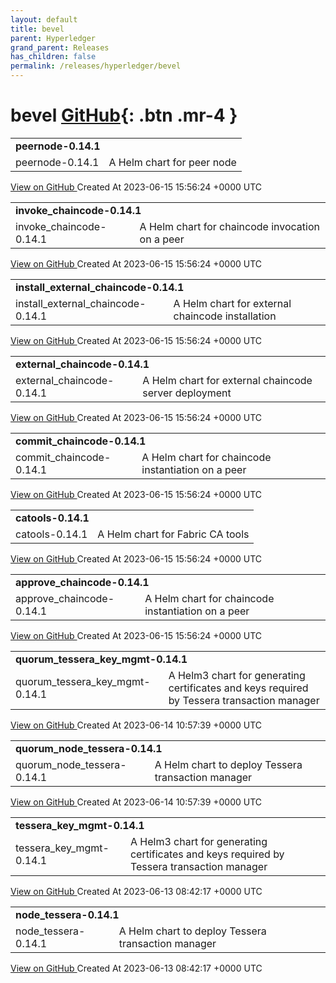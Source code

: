 ```yaml
---
layout: default
title: bevel
parent: Hyperledger
grand_parent: Releases
has_children: false
permalink: /releases/hyperledger/bevel
---
```


# bevel <span class="fs-3 right-align">[GitHub](https://github.com/hyperledger/bevel){: .btn .mr-4 }</span>


<div>
    <table>
        <tr>
            <td colspan="2">
                <b>
                    peernode-0.14.1
                </b>
            </td>
        </tr>
        <tr>
            <td>
                <span class="chip">
                    peernode-0.14.1
                </span>
            </td>
            <td>
                A Helm chart for peer node
            </td>
        </tr>
    </table>
    <a href="https://github.com/hyperledger/bevel/releases/tag/peernode-0.14.1" class=".btn">
        View on GitHub
    </a>
    <span class="right-align">
        Created At 2023-06-15 15:56:24 +0000 UTC
    </span>
</div>

<div>
    <table>
        <tr>
            <td colspan="2">
                <b>
                    invoke_chaincode-0.14.1
                </b>
            </td>
        </tr>
        <tr>
            <td>
                <span class="chip">
                    invoke_chaincode-0.14.1
                </span>
            </td>
            <td>
                A Helm chart for chaincode invocation on a peer
            </td>
        </tr>
    </table>
    <a href="https://github.com/hyperledger/bevel/releases/tag/invoke_chaincode-0.14.1" class=".btn">
        View on GitHub
    </a>
    <span class="right-align">
        Created At 2023-06-15 15:56:24 +0000 UTC
    </span>
</div>

<div>
    <table>
        <tr>
            <td colspan="2">
                <b>
                    install_external_chaincode-0.14.1
                </b>
            </td>
        </tr>
        <tr>
            <td>
                <span class="chip">
                    install_external_chaincode-0.14.1
                </span>
            </td>
            <td>
                A Helm chart for external chaincode installation
            </td>
        </tr>
    </table>
    <a href="https://github.com/hyperledger/bevel/releases/tag/install_external_chaincode-0.14.1" class=".btn">
        View on GitHub
    </a>
    <span class="right-align">
        Created At 2023-06-15 15:56:24 +0000 UTC
    </span>
</div>

<div>
    <table>
        <tr>
            <td colspan="2">
                <b>
                    external_chaincode-0.14.1
                </b>
            </td>
        </tr>
        <tr>
            <td>
                <span class="chip">
                    external_chaincode-0.14.1
                </span>
            </td>
            <td>
                A Helm chart for external chaincode server deployment
            </td>
        </tr>
    </table>
    <a href="https://github.com/hyperledger/bevel/releases/tag/external_chaincode-0.14.1" class=".btn">
        View on GitHub
    </a>
    <span class="right-align">
        Created At 2023-06-15 15:56:24 +0000 UTC
    </span>
</div>

<div>
    <table>
        <tr>
            <td colspan="2">
                <b>
                    commit_chaincode-0.14.1
                </b>
            </td>
        </tr>
        <tr>
            <td>
                <span class="chip">
                    commit_chaincode-0.14.1
                </span>
            </td>
            <td>
                A Helm chart for chaincode instantiation on a peer
            </td>
        </tr>
    </table>
    <a href="https://github.com/hyperledger/bevel/releases/tag/commit_chaincode-0.14.1" class=".btn">
        View on GitHub
    </a>
    <span class="right-align">
        Created At 2023-06-15 15:56:24 +0000 UTC
    </span>
</div>

<div>
    <table>
        <tr>
            <td colspan="2">
                <b>
                    catools-0.14.1
                </b>
            </td>
        </tr>
        <tr>
            <td>
                <span class="chip">
                    catools-0.14.1
                </span>
            </td>
            <td>
                A Helm chart for Fabric CA tools
            </td>
        </tr>
    </table>
    <a href="https://github.com/hyperledger/bevel/releases/tag/catools-0.14.1" class=".btn">
        View on GitHub
    </a>
    <span class="right-align">
        Created At 2023-06-15 15:56:24 +0000 UTC
    </span>
</div>

<div>
    <table>
        <tr>
            <td colspan="2">
                <b>
                    approve_chaincode-0.14.1
                </b>
            </td>
        </tr>
        <tr>
            <td>
                <span class="chip">
                    approve_chaincode-0.14.1
                </span>
            </td>
            <td>
                A Helm chart for chaincode instantiation on a peer
            </td>
        </tr>
    </table>
    <a href="https://github.com/hyperledger/bevel/releases/tag/approve_chaincode-0.14.1" class=".btn">
        View on GitHub
    </a>
    <span class="right-align">
        Created At 2023-06-15 15:56:24 +0000 UTC
    </span>
</div>

<div>
    <table>
        <tr>
            <td colspan="2">
                <b>
                    quorum_tessera_key_mgmt-0.14.1
                </b>
            </td>
        </tr>
        <tr>
            <td>
                <span class="chip">
                    quorum_tessera_key_mgmt-0.14.1
                </span>
            </td>
            <td>
                A Helm3 chart for generating certificates and keys required by Tessera transaction manager
            </td>
        </tr>
    </table>
    <a href="https://github.com/hyperledger/bevel/releases/tag/quorum_tessera_key_mgmt-0.14.1" class=".btn">
        View on GitHub
    </a>
    <span class="right-align">
        Created At 2023-06-14 10:57:39 +0000 UTC
    </span>
</div>

<div>
    <table>
        <tr>
            <td colspan="2">
                <b>
                    quorum_node_tessera-0.14.1
                </b>
            </td>
        </tr>
        <tr>
            <td>
                <span class="chip">
                    quorum_node_tessera-0.14.1
                </span>
            </td>
            <td>
                A Helm chart to deploy Tessera transaction manager
            </td>
        </tr>
    </table>
    <a href="https://github.com/hyperledger/bevel/releases/tag/quorum_node_tessera-0.14.1" class=".btn">
        View on GitHub
    </a>
    <span class="right-align">
        Created At 2023-06-14 10:57:39 +0000 UTC
    </span>
</div>

<div>
    <table>
        <tr>
            <td colspan="2">
                <b>
                    tessera_key_mgmt-0.14.1
                </b>
            </td>
        </tr>
        <tr>
            <td>
                <span class="chip">
                    tessera_key_mgmt-0.14.1
                </span>
            </td>
            <td>
                A Helm3 chart for generating certificates and keys required by Tessera transaction manager
            </td>
        </tr>
    </table>
    <a href="https://github.com/hyperledger/bevel/releases/tag/tessera_key_mgmt-0.14.1" class=".btn">
        View on GitHub
    </a>
    <span class="right-align">
        Created At 2023-06-13 08:42:17 +0000 UTC
    </span>
</div>

<div>
    <table>
        <tr>
            <td colspan="2">
                <b>
                    node_tessera-0.14.1
                </b>
            </td>
        </tr>
        <tr>
            <td>
                <span class="chip">
                    node_tessera-0.14.1
                </span>
            </td>
            <td>
                A Helm chart to deploy Tessera transaction manager
            </td>
        </tr>
    </table>
    <a href="https://github.com/hyperledger/bevel/releases/tag/node_tessera-0.14.1" class=".btn">
        View on GitHub
    </a>
    <span class="right-align">
        Created At 2023-06-13 08:42:17 +0000 UTC
    </span>
</div>

